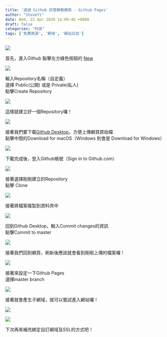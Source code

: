 ```yaml
---
title: '透過 Github 託管靜態網頁 - Github Pages'
author: "SteveYi"
date: Wed, 22 Apr 2020 14:09:46 +0000
draft: false
categories: "科技"
tags: ['免費資源', '網域', '網站日誌']
---
```


![](https://static-a1.steveyi.net/media/blog/2020/04/github-static-website-12.png)

首先，進入Github 點擊左方綠色按鈕的 [New](https://github.com/new)

![](https://static-a1.steveyi.net/media/blog/2020/04/github-static-website-1-1920x1142.png)

輸入Repository名稱（自定義）  
選擇 Public(公開) 或是 Private(私人)  
點擊Create Repository

![](https://static-a1.steveyi.net/media/blog/2020/04/github-static-website-2-1920x1142.png)

這樣就建立好一個Repository囉！

![](https://static-a1.steveyi.net/media/blog/2020/04/github-static-website-3-1920x1142.png)

接著我們要下載[Github Desktop](https://desktop.github.com/)，方便上傳網頁原始檔  
點擊中間的Download for macOS（Windows 則會是 Download for Windows）

![](https://static-a1.steveyi.net/media/blog/2020/04/github-static-website-4-1920x1142.png)

下載完成後，登入Github帳號（Sign in to Github.com）

![](https://static-a1.steveyi.net/media/blog/2020/04/github-static-website-5-1920x1383.png)

接著選擇剛剛建立的Repository  
點擊 Clone

![](https://static-a1.steveyi.net/media/blog/2020/04/github-static-website-6-1920x1383.png)

接著將檔案複製到資料夾中

![](https://static-a1.steveyi.net/media/blog/2020/04/github-static-website-7.png)

回到Github Desktop，輸入Commit changes的資訊  
點擊Commit to master

![](https://static-a1.steveyi.net/media/blog/2020/04/github-static-website-8-1920x1383.png)

接著我們回到網頁，刷新後應該就會看到剛剛上傳的檔案囉！

![](https://static-a1.steveyi.net/media/blog/2020/04/github-static-website-9-1920x1142.png)

接著來設定一下Github Pages  
選擇master branch

![](https://static-a1.steveyi.net/media/blog/2020/04/github-static-website-10-1920x1142.png)

接著就會產生子網域，就可以嘗試進入網站囉！

![](https://static-a1.steveyi.net/media/blog/2020/04/github-static-website-12.png)

![](https://static-a1.steveyi.net/media/blog/2020/04/github-static-website-11-1920x1142.png)

下次再來補充綁定自訂網域及SSL的方式吧！
